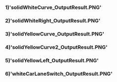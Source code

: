 ### 1)'solidWhiteCurve_OutputResult.PNG'
### 2)'solidWhiteRight_OutputResult.PNG'
### 3)'solidYellowCurve_OutputResult.PNG'
### 4)'solidYellowCurve2_OutputResult.PNG'
### 5)'solidYellowLeft_OutputResult.PNG'
### 6)'whiteCarLaneSwitch_OutputResult.PNG'
